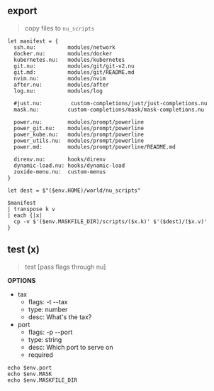 
## export

> copy files to `nu_scripts`

```nu
let manifest = {
  ssh.nu:          modules/network
  docker.nu:       modules/docker
  kubernetes.nu:   modules/kubernetes
  git.nu:          modules/git/git-v2.nu
  git.md:          modules/git/README.md
  nvim.nu:         modules/nvim
  after.nu:        modules/after
  log.nu:          modules/log

  #just.nu:         custom-completions/just/just-completions.nu
  mask.nu:         custom-completions/mask/mask-completions.nu

  power.nu:        modules/prompt/powerline
  power_git.nu:    modules/prompt/powerline
  power_kube.nu:   modules/prompt/powerline
  power_utils.nu:  modules/prompt/powerline
  power.md:        modules/prompt/powerline/README.md

  direnv.nu:       hooks/direnv
  dynamic-load.nu: hooks/dynamic-load
  zoxide-menu.nu:  custom-menus
}

let dest = $"($env.HOME)/world/nu_scripts"

$manifest
| transpose k v
| each {|x|
  cp -v $'($env.MASKFILE_DIR)/scripts/($x.k)' $'($dest)/($x.v)'
}
```

## test (x)

> test [pass flags through nu]

**OPTIONS**
* tax
    * flags: -t --tax
    * type: number
    * desc: What's the tax?
* port
    * flags: -p --port
    * type: string
    * desc: Which port to serve on
    * required


```nu
echo $env.port
echo $env.MASK
echo $env.MASKFILE_DIR
```
